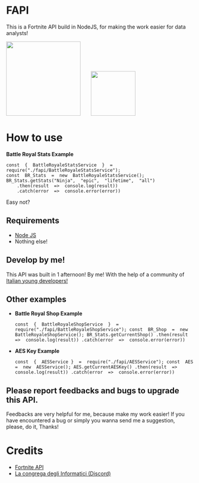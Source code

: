 # FAPI

This is a Fortnite API build in NodeJS, for making the work easier for data analysts!

<img src="https://upload.wikimedia.org/wikipedia/commons/thumb/d/d9/Node.js_logo.svg/1280px-Node.js_logo.svg.png" width="200">&nbsp;&nbsp;&nbsp;&nbsp;&nbsp;&nbsp;&nbsp;<img src="https://fortnite-api.com/assets/img/logo_128.png?t=1629751563" width="120">

# How to use

**Battle Royal Stats Example**

    const  {  BattleRoyaleStatsService  }  =  require("./fapi/BattleRoyaleStatsService");
	const  BR_Stats  =  new  BattleRoyaleStatsService();
	BR_Stats.getStats("Ninja",  "epic",  "lifetime",  "all")
		.then(result  =>  console.log(result))
		.catch(error  =>  console.error(error))
Easy not?

## Requirements

* [Node JS](https://nodejs.org/)
* Nothing else!

## Develop by me!

This API was built in 1 afternoon! By me! With the help of a community of [Italian young developers!](https://discord.gg/Pqn4Bts7)

## Other examples
* **Battle Royal Shop Example**

    `const  {  BattleRoyaleShopService  }  =  require("./fapi/BattleRoyaleShopService");
	const  BR_Shop  =  new  BattleRoyaleShopService();
	BR_Stats.getCurrentShop()
		.then(result  =>  console.log(result))
		.catch(error  =>  console.error(error))`
*	**AES Key Example**

    `const  {  AESService }  =  require("./fapi/AESService");
	const  AES  =  new  AESService();
	AES.getCurrentAESKey()
		.then(result  =>  console.log(result))
		.catch(error  =>  console.error(error))`


## Please report feedbacks and bugs to upgrade this API.

Feedbacks are very helpful for me, because make my work easier! If you have encountered a bug or simply you wanna send me a suggestion, please, do it, Thanks!


# Credits

* [Fortnite API](https://fortnite-api.com)
* [La congrega degli Informatici (Discord)](https://discord.gg/Pqn4Bts7)
